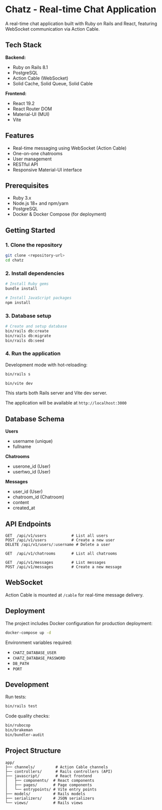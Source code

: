 # Chatz - Real-time Chat Application

A real-time chat application built with Ruby on Rails and React, featuring WebSocket communication via Action Cable.

## Tech Stack

**Backend:**
- Ruby on Rails 8.1
- PostgreSQL
- Action Cable (WebSocket)
- Solid Cache, Solid Queue, Solid Cable

**Frontend:**
- React 19.2
- React Router DOM
- Material-UI (MUI)
- Vite

## Features

- Real-time messaging using WebSocket (Action Cable)
- One-on-one chatrooms
- User management
- RESTful API
- Responsive Material-UI interface

## Prerequisites

- Ruby 3.x
- Node.js 18+ and npm/yarn
- PostgreSQL
- Docker & Docker Compose (for deployment)

## Getting Started

### 1. Clone the repository

```bash
git clone <repository-url>
cd chatz
```

### 2. Install dependencies

```bash
# Install Ruby gems
bundle install

# Install JavaScript packages
npm install
```

### 3. Database setup

```bash
# Create and setup database
bin/rails db:create
bin/rails db:migrate
bin/rails db:seed
```

### 4. Run the application

Development mode with hot-reloading:

```bash
bin/rails s
```

```bash
bin/vite dev
```

This starts both Rails server and Vite dev server.

The application will be available at `http://localhost:3000`

## Database Schema

**Users**
- username (unique)
- fullname

**Chatrooms**
- userone_id (User)
- usertwo_id (User)

**Messages**
- user_id (User)
- chatroom_id (Chatroom)
- content
- created_at

## API Endpoints

```
GET  /api/v1/users           # List all users
POST /api/v1/users           # Create a new user
DELETE /api/v1/users/:username # Delete a user

GET  /api/v1/chatrooms       # List all chatrooms

GET  /api/v1/messages        # List messages
POST /api/v1/messages        # Create a new message
```

## WebSocket

Action Cable is mounted at `/cable` for real-time message delivery.

## Deployment

The project includes Docker configuration for production deployment:

```bash
docker-compose up -d
```

Environment variables required:
- `CHATZ_DATABASE_USER`
- `CHATZ_DATABASE_PASSWORD`
- `DB_PATH`
- `PORT`

## Development

Run tests:
```bash
bin/rails test
```

Code quality checks:
```bash
bin/rubocop
bin/brakeman
bin/bundler-audit
```

## Project Structure

```
app/
├── channels/         # Action Cable channels
├── controllers/      # Rails controllers (API)
├── javascript/       # React frontend
│   ├── components/  # React components
│   ├── pages/       # Page components
│   └── entrypoints/ # Vite entry points
├── models/          # Rails models
├── serializers/     # JSON serializers
└── views/           # Rails views
```
